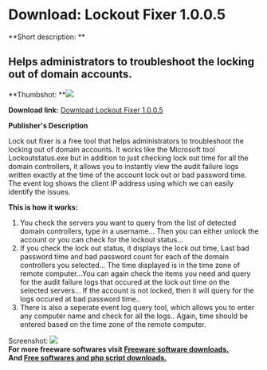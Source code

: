 # Download: Lockout Fixer 1.0.0.5

**Short description: **

## Helps administrators to troubleshoot the locking out of domain accounts.

  
**Thumbshot: **![](http://www.freewarefiles.com/screenshot/lockout_fixer_md.gif)   
  
**Download link:** [Download Lockout Fixer 1.0.0.5](http://freesoftwares.boysofts.com/Lockout-Fixer_program_58145.html)  
  

**Publisher's Description**  
  

Lock out fixer is a free tool that helps administrators to troubleshoot the
locking out of domain accounts. It works like the Microsoft tool
Lockoutstatus.exe but in addition to just checking lock out time for all the
domain controllers, it allows you to instantly view the audit failure logs
written exactly at the time of the account lock out or bad password time. The
event log shows the client IP address using which we can easily identify the
issues.

**This is how it works:**

  1. You check the servers you want to query from the list of detected domain controllers, type in a username... Then you can either unlock the account or you can check for the lockout status... 
  2. If you check the lock out status, it displays the lock out time, Last bad password time and bad password count for each of the domain controllers you selected... The time displayed is in the time zone of remote computer...You can again check the items you need and query for the audit failure logs that occured at the lock out time on the selected servers... If the account is not locked, then it will query for the logs occured at bad password time.. 
  3. There is also a seperate event log query tool, which allows you to enter any computer name and check for all the logs.. Again, time should be entered based on the time zone of the remote computer. 

  
  
Screenshot: ![](http://www.freewarefiles.com/screenshot/lockout_fixer.gif)  
**For more freeware softwares visit [Freeware software downloads.](http://freesoftwares.boysofts.com/)**   
**And [Free softwares and php script downloads.](http://www.boysofts.com/)**

